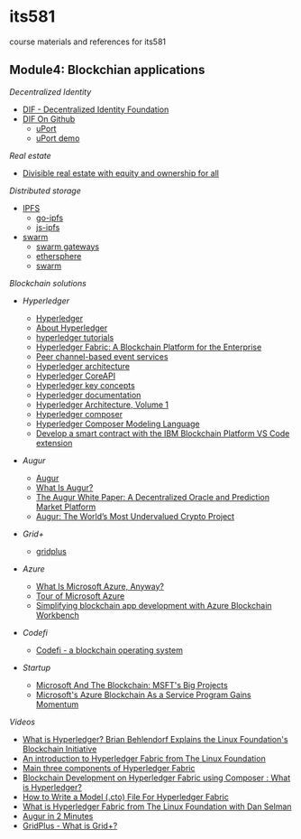 # its581
course materials and references for its581

## Module4: Blockchian applications

_*Decentralized Identity*_

* [DIF - Decentralized Identity Foundation](https://identity.foundation/)
* [DIF On Github](https://github.com/decentralized-identity)
  * [uPort](https://www.uport.me/)
  * [uPort demo](https://uportlandia.uport.me/)

_*Real estate*_

* [Divisible real estate with equity and ownership for all](https://www.meridio.co/)

_*Distributed storage*_

* [IPFS](https://ipfs.io/)
	* [go-ipfs](https://github.com/ipfs/go-ipfs)
	* [js-ipfs](https://js.ipfs.io/)
* [swarm](https://swarm-gateways.net/bzz:/swarm.eth/)
	* [swarm gateways](https://swarm-gateways.net/)
	* [ethersphere](https://github.com/ethersphere)
	* [swarm](https://github.com/ethersphere/swarm)

_*Blockchain solutions*_

* _Hyperledger_
  * [Hyperledger](https://www.hyperledger.org/)
  * [About Hyperledger ](https://www.hyperledger.org/about)
  * [hyperledger tutorials](https://hyperledger.github.io/composer/latest/tutorials/tutorials.html)
  * [Hyperledger Fabric: A Blockchain Platform for the Enterprise](https://hyperledger-fabric.readthedocs.io)
  * [Peer channel-based event services](https://hyperledger-fabric.readthedocs.io/en/release-2.0/peer\_event\_services.html)
  * [Hyperledger architecture](https://hyperledger-fabric.readthedocs.io/en/release-2.0/architecture.html)
  * [Hyperledger CoreAPI](https://openblockchain.readthedocs.io/en/latest/API/CoreAPI/)
  * [Hyperledger key concepts](https://hyperledger-fabric.readthedocs.io/en/release-2.0/key\_concepts.html)
  * [Hyperledger documentation](https://buildmedia.readthedocs.org/media/pdf/hyperledger-fabric/latest/hyperledger-fabric.pdf)
  * [Hyperledger  Architecture, Volume 1](https://www.hyperledger.org/wp-content/uploads/2017/08/Hyperledger\_Arch\_WG\_Paper\_1\_Consensus.pdf)
  * [Hyperledger composer](https://www.hyperledger.org/use/composer)
  * [Hyperledger Composer Modeling Language](https://hyperledger.github.io/composer/latest/reference/cto\_language)
  * [Develop a smart contract with the IBM Blockchain Platform VS Code extension](https://developer.ibm.com/tutorials/ibm-blockchain-platform-vscode-smart-contract/)
  
* _Augur_

  * [Augur](https://www.augur.net/)
  * [What Is Augur?](https://www.weusecoins.com/what-is-augur/)
  * [The Augur White Paper: A Decentralized Oracle and Prediction Market Platform](https://medium.com/@AugurProject/the-augur-white-paper-a-decentralized-oracle-and-prediction-market-platform-ed8907401c48)
  * [Augur: The World’s Most Undervalued Crypto Project](https://medium.com/@Cryptokeeper/augur-the-worlds-most-undervalued-crypto-project-62934686a016)
  
* _Grid\+_

  * [gridplus](https://gridplus.io/)

* _Azure_

  * [What Is Microsoft Azure, Anyway?](https://www.howtogeek.com/337961/what-is-microsoft-azure/)
  * [Tour of Microsoft Azure](https://azure.microsoft.com/en-us/resources/videos/tour-of-microsoft-azure/)
  * [Simplifying blockchain app development with Azure Blockchain Workbench](https://azure.microsoft.com/en-us/blog/simplifying-blockchain-app-development-with-azure-blockchain-workbench-2/)

* _Codefi_
  * [Codefi - a blockchain operating system](https://codefi.consensys.net)
  
* _Startup_
  * [Microsoft And The Blockchain: MSFT's Big Projects](https://www.nasdaq.com/articles/microsoft-and-blockchain-msfts-big-projects-2018-01-17)
  * [Microsoft's Azure Blockchain As a Service Program Gains Momentum](https://www.nasdaq.com/articles/microsofts-azure-blockchain-service-program-gains-momentum-2016-01-07)
  
_*Videos*_

* [What is Hyperledger? Brian Behlendorf Explains the Linux Foundation's Blockchain Initiative](https://youtu.be/6rUsARjV4To)
* [An introduction to Hyperledger Fabric from The Linux Foundation](https://youtu.be/irCIDxA5asc)
* [Main three components of Hyperledger Fabric](https://youtu.be/CsauV-9zHAk)
* [Blockchain Development on Hyperledger Fabric using Composer : What is Hyperledger?](https://youtu.be/oGbcdToJa7w)
* [How to Write a Model (.cto) File For Hyperledger Fabric](https://youtu.be/Cvt7OmxfYxI)
* [What is Hyperledger Fabric from The Linux Foundation with Dan Selman](https://youtu.be/PvrLJTGfje0)
* [Augur in 2 Minutes](https://youtu.be/579SRoK\_kdQ)
* [GridPlus - What is Grid+?](https://youtu.be/rwkjAXom\_6U)
